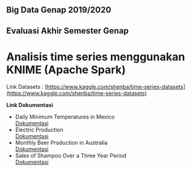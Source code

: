 ## Big Data Genap 2019/2020
## Evaluasi Akhir Semester Genap

# Analisis time series menggunakan KNIME (Apache Spark)

Link Datasets : [https://www.kaggle.com/shenba/time-series-datasets](https://www.kaggle.com/shenba/time-series-datasets)

**Link Dokumentasi**
- Daily Minimum Temperatures in Mexico<br>
[Dokumentasi](https://github.com/hendraramadani/Big-Data/tree/master/Tugas%20EAS/09_Big_Data_Daily_Minimum_Temperatures_in_Meter_on_Spark_only)
- Electric Production<br>
[Dokumentasi](https://github.com/hendraramadani/Big-Data/tree/master/Tugas%20EAS/09_Big_Data_Monthly_Beer_Production_on_Spark_only)
- Monthly Beer Production in Australia<br>
[Dokumentasi](https://github.com/rmdhnilham/big-data/tree/master/EAS/Monthly%20Beer%20Production%20in%20Australia)
- Sales of Shampoo Over a Three Year Period<br>
[Dokumentasi](https://github.com/hendraramadani/Big-Data/tree/master/Tugas%20EAS/09_Big_Data_Monthly_Sales_Sampoo_Over_Three_Year_on_Spark_only)